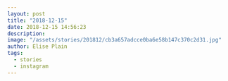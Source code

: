 ```yaml
---
layout: post
title: "2018-12-15"
date: 2018-12-15 14:56:23
description: 
image: "/assets/stories/201812/cb3a657adcce0ba6e58b147c370c2d31.jpg"
author: Elise Plain
tags: 
  - stories
  - instagram
---
```



<p></p>
